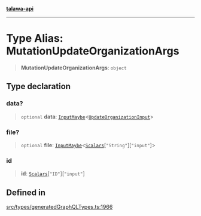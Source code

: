 [**talawa-api**](../../../README.md)

***

# Type Alias: MutationUpdateOrganizationArgs

> **MutationUpdateOrganizationArgs**: `object`

## Type declaration

### data?

> `optional` **data**: [`InputMaybe`](InputMaybe.md)\<[`UpdateOrganizationInput`](UpdateOrganizationInput.md)\>

### file?

> `optional` **file**: [`InputMaybe`](InputMaybe.md)\<[`Scalars`](Scalars.md)\[`"String"`\]\[`"input"`\]\>

### id

> **id**: [`Scalars`](Scalars.md)\[`"ID"`\]\[`"input"`\]

## Defined in

[src/types/generatedGraphQLTypes.ts:1966](https://github.com/Suyash878/talawa-api/blob/b5a9d8b4a1ea678a3d6f5b710b3721f91a3052fc/src/types/generatedGraphQLTypes.ts#L1966)
